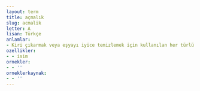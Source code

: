 ```yaml
---
layout: term
title: açmalık
slug: acmalik
letter: A
lisan: Türkçe
anlamlar:
- Kiri çıkarmak veya eşyayı iyice temizlemek için kullanılan her türlü madde
ozellikler:
- - isim
ornekler:
- - ''
orneklerkaynak:
- - ''
---
```

